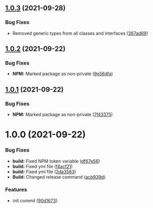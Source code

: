 ## [1.0.3](https://github.com/wptoolkit/router/compare/v1.0.2...v1.0.3) (2021-09-28)


### Bug Fixes

* Removed generic types from all classes and interfaces ([367ad69](https://github.com/wptoolkit/router/commit/367ad6935a2cdfe77f54ab8f2b727651c465f1b5))

## [1.0.2](https://github.com/wptoolkit/router/compare/v1.0.1...v1.0.2) (2021-09-22)


### Bug Fixes

* **NPM:** Marked package as non-private ([9e56dfa](https://github.com/wptoolkit/router/commit/9e56dfac807f606fa4b0a4e518faa24cdbe8b292))

## [1.0.1](https://github.com/wptoolkit/router/compare/v1.0.0...v1.0.1) (2021-09-22)


### Bug Fixes

* **NPM:** Marked package as non-private ([7f43375](https://github.com/wptoolkit/router/commit/7f433751e0ef749f464d5461ba02deb9089ef730))

# 1.0.0 (2021-09-22)


### Bug Fixes

* **build:** Fixed NPM token variable ([df67e56](https://github.com/wptoolkit/router/commit/df67e56dee2d09f0bd3f32921fab6b9b71d78006))
* **build:** Fixed yml file ([f4acf21](https://github.com/wptoolkit/router/commit/f4acf21e38d802d1baace868415665b149511840))
* **build:** Fixed yml file ([2da3583](https://github.com/wptoolkit/router/commit/2da3583ff870f3cea2a27edfffd53b69d3d7bf0c))
* **Build:** Changed release command ([acb939d](https://github.com/wptoolkit/router/commit/acb939dfb0018dab66d71bb816595d44411abe97))


### Features

* init commit ([90d1673](https://github.com/wptoolkit/router/commit/90d16736f1b0189d91f1e028e3d6d9a3aaad4c8b))
